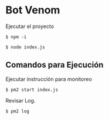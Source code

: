 # Bot Venom

Ejecutar el proyecto

    $ npm -i

    $ node index.js

## Comandos para Ejecución

Ejecutar instrucción para monitoreo

    $ pm2 start index.js

Revisar Log.

    $ pm2 log

